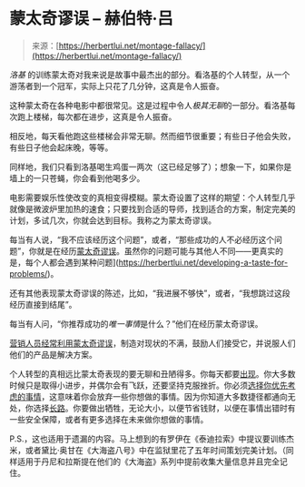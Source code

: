 <!--yml

category: 未分类

date: 2024-05-29 13:27:20

-->

# 蒙太奇谬误 – 赫伯特·吕

> 来源：[https://herbertlui.net/montage-fallacy/](https://herbertlui.net/montage-fallacy/)

*洛基* 的训练蒙太奇对我来说是故事中最杰出的部分。看洛基的个人转型，从一个游荡者到一个冠军，实际上只花了几分钟，这真是令人振奋。

这种蒙太奇在各种电影中都很常见。这是过程中令人*极其无聊*的一部分。看洛基每次跑上楼梯，每次都在进步，这真是令人振奋。

相反地，每天看他跑这些楼梯会非常无聊。然而细节很重要；有些日子他会失败，有些日子他会起床晚，等等。

同样地，我们只看到洛基喝生鸡蛋一两次（这已经足够了）；想象一下，如果你是墙上的一只苍蝇，你会看到他喝多少。

电影需要娱乐性使改变的真相变得模糊。蒙太奇设置了这样的期望：个人转型几乎就像是微波炉里加热的速食；只要找到合适的导师，找到适合的方案，制定完美的计划，多试几次，你就会达到目标。我称之为蒙太奇谬误。

每当有人说，“我不应该经历这个问题”，或者，“那些成功的人不必经历这个问题”，你就是在经历[蒙太奇谬误](https://herbertlui.net/developing-a-taste-for-problems/)。虽然你的问题可能与其他人不同——更真实的是，每个人都会遇到某种问题](https://herbertlui.net/developing-a-taste-for-problems/)。

还有其他表现蒙太奇谬误的陈述，比如，“我进展不够快”，或者，“我想跳过这段经历直接到结尾”。

每当有人问，“你推荐成功的*唯一事情*是什么？”他们在经历蒙太奇谬误。

[营销人员经常利用蒙太奇谬误](https://herbertlui.net/contentions-viewer-discretion-is-advised/)，制造对现状的不满，鼓励人们接受它，并说服人们他们的产品是解决方案。

个人转型的真相远比蒙太奇表现的要无聊和丑陋得多。你每天都要[出现](https://herbertlui.net/what-showing-up-every-day-actually-means/)。你大多数时候只是取得小进步，并偶尔会有飞跃，还要坚持克服挫折。你必须[选择你优先考虑的事情](https://herbertlui.net/focus-involves-quitting/)，这意味着你会放弃一些你想做的事情。因为你知道大多数捷径都通向无处，你选择[长路](https://herbertlui.net/longcutting/)。你要做出牺牲，无论大小，以便节省钱财，以便在事情出错时有一些安全保障，或者有更多选择在未来做你想做的事情。

P.S.，这也适用于遗漏的内容。马上想到的有罗伊在《泰迪拉索》中提议要训练杰米，或者黛比·奥甘在《大海盗八号》中在监狱里花了五年时间策划完美计划。（同样适用于丹尼和拉斯提在他们的《大海盗》系列中提前收集大量信息并且完全记住。
